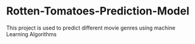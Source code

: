 # Rotten-Tomatoes-Prediction-Model


This project is used to predict different movie genres using machine Learning Algorithms
